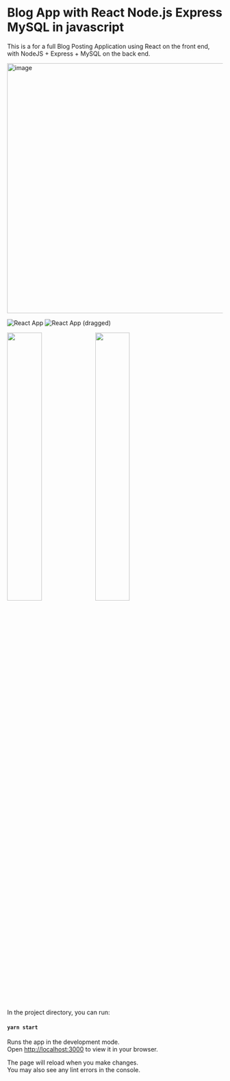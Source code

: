 # Blog App with React Node.js Express MySQL in javascript

This is a for a full Blog Posting Application using React on the front end, with NodeJS + Express + MySQL on the back end.

<img width="582" alt="image" src="https://user-images.githubusercontent.com/67286396/234439050-2da14148-ae4c-4d76-a797-e7a0ddfe6473.png">


![React App](https://user-images.githubusercontent.com/67286396/234438578-8510fd94-d457-4bde-af1e-f29441f2cffb.jpg)
![React App (dragged)](https://user-images.githubusercontent.com/67286396/234438618-a3b70708-15b5-460a-bb03-2ff99c562f4b.jpg)

<p float="left">
  <img src="https://user-images.githubusercontent.com/67286396/234437626-dbb2a7d2-de11-430b-a4ce-319ab17a1faa.jpg" width=40%>
  <img src="https://user-images.githubusercontent.com/67286396/234437610-ac0b9b97-ca3e-4040-97c0-bb44dffd5484.jpg" width=40%>
</p>


In the project directory, you can run:

#### `yarn start`

Runs the app in the development mode.\
Open [http://localhost:3000](http://localhost:3000) to view it in your browser.

The page will reload when you make changes.\
You may also see any lint errors in the console.



